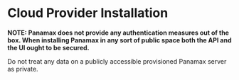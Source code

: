 # Cloud Provider Installation

**NOTE: Panamax does not provide any authentication measures out of the box. 
When installing Panamax in any sort of public space both the API and the UI 
ought to be secured.**

Do not treat any data on a publicly accessible provisioned Panamax server as 
private.
